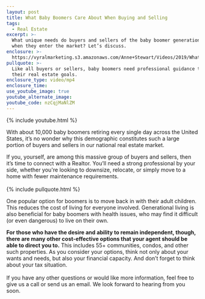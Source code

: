 ```yaml
---
layout: post
title: What Baby Boomers Care About When Buying and Selling
tags:
  - Real Estate
excerpt: >-
  What unique needs do buyers and sellers of the baby boomer generation have
  when they enter the market? Let’s discuss.
enclosure: >-
  https://vyralmarketing.s3.amazonaws.com/Anne+Stewart/Videos/2019/What's+Important+to+Baby+Boomers_+(1).mp4
pullquote: >-
  Like all buyers or sellers, baby boomers need professional guidance to achieve
  their real estate goals.
enclosure_type: video/mp4
enclosure_time:
use_youtube_image: true
youtube_alternate_image:
youtube_code: nzCqjMaNlZM
---
```


{% include youtube.html %}

With about 10,000 baby boomers retiring every single day across the United States, it’s no wonder why this demographic constitutes such a large portion of buyers and sellers in our national real estate market.&nbsp;

If you, yourself, are among this massive group of buyers and sellers, then it’s time to connect with a Realtor. You’ll need a strong professional by your side, whether you're looking to downsize, relocate, or simply move to a home with fewer maintenance requirements.&nbsp;<br><br>{% include pullquote.html %}

One popular option for boomers is to move back in with their adult children. This reduces the cost of living for everyone involved. Generational living is also beneficial for baby boomers with health issues, who may find it difficult (or even dangerous) to live on their own.&nbsp;

**For those who have the desire and ability to remain independent, though, there are many other cost-effective options that your agent should be able to direct you to.** This includes 55+ communities, condos, and other such properties. As you consider your options, think not only about your wants and needs, but also your financial capacity. And don’t forget to think about your tax situation.&nbsp;<br><br>If you have any other questions or would like more information, feel free to give us a call or send us an email. We look forward to hearing from you soon.<br>&nbsp;

&nbsp;